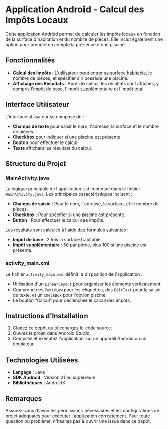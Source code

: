# Application Android - Calcul des Impôts Locaux

Cette application Android permet de calculer les impôts locaux en fonction de la surface d'habitation et du nombre de pièces. Elle inclut également une option pour prendre en compte la présence d'une piscine.

## Fonctionnalités

- **Calcul des Impôts** : L'utilisateur peut entrer sa surface habitable, le nombre de pièces, et spécifier s'il possède une piscine.
- **Affichage des Résultats** : Après le calcul, les résultats sont affichés, y compris l'impôt de base, l'impôt supplémentaire et l'impôt total.

## Interface Utilisateur

L'interface utilisateur se compose de :
- **Champs de texte** pour saisir le nom, l'adresse, la surface et le nombre de pièces.
- **Checkbox** pour indiquer si une piscine est présente.
- **Bouton** pour effectuer le calcul.
- **Texte** affichant les résultats du calcul.

## Structure du Projet

### MainActivity.java

La logique principale de l'application est contenue dans le fichier `MainActivity.java`. Les principales caractéristiques incluent :

- **Champs de saisie** : Pour le nom, l'adresse, la surface, et le nombre de pièces.
- **Checkbox** : Pour spécifier si une piscine est présente.
- **Button** : Pour effectuer le calcul des impôts.

Les résultats sont calculés à l'aide des formules suivantes :

- **Impôt de base** : 2 fois la surface habitable.
- **Impôt supplémentaire** : 50 par pièce, plus 100 si une piscine est présente.

### activity_main.xml

Le fichier `activity_main.xml` définit la disposition de l'application :

- Utilisation d'un `LinearLayout` pour organiser les éléments verticalement.
- Comprend des `TextView` pour les étiquettes, des `EditText` pour la saisie de texte, et un `CheckBox` pour l'option piscine.
- Le bouton "Calcul" pour déclencher le calcul des impôts.

## Instructions d'Installation

1. Clonez ce dépôt ou téléchargez le code source.
2. Ouvrez le projet dans Android Studio.
3. Compilez et exécutez l'application sur un appareil Android ou un émulateur.

## Technologies Utilisées

- **Langage** : Java
- **SDK Android** : Version 21 ou supérieure
- **Bibliothèques** : AndroidX

## Remarques

Assurez-vous d'avoir les permissions nécessaires et les configurations de projet adéquates pour exécuter l'application correctement. Pour toute question ou problème, n'hésitez pas à ouvrir une issue dans ce dépôt.
